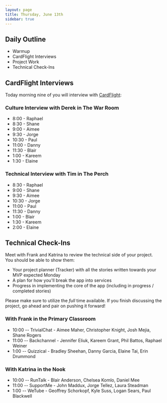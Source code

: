 ```yaml
---
layout: page
title: Thursday, June 13th
sidebar: true
---
```


## Daily Outline

* Warmup
* CardFlight Interviews
* Project Work
* Technical Check-Ins

## CardFlight Interviews

Today morning nine of you will interview with [CardFlight](https://getcardflight.com/):

### Culture Interview with Derek in The War Room

* 8:00 - Raphael
* 8:30 - Shane
* 9:00 - Aimee
* 9:30 - Jorge
* 10:30 - Paul
* 11:00 - Danny
* 11:30 - Blair
* 1:00 - Kareem
* 1:30 - Elaine

### Technical Interview with Tim in The Perch

* 8:30 - Raphael
* 9:00 - Shane
* 9:30 - Aimee
* 10:30 - Jorge
* 11:00 - Paul
* 11:30 - Danny
* 1:00 - Blair
* 1:30 - Kareem
* 2:00 - Elaine

## Technical Check-Ins

Meet with Frank and Katrina to review the technical side of your project. You should be able to show them:

* Your project planner (Tracker) with all the stories written towards your MVP expected Monday
* A plan for how you'll break the app into services
* Progress in implementing the core of the app (including in progress / completed stories)

Please make sure to utilize the *full* time available. If you finish discussing the project, go ahead and pair on pushing it forward!

### With Frank in the Primary Classroom

* 10:00 -- TrivialChat - Aimee Maher, Christopher Knight, Josh Mejia, Shane Rogers
* 11:00 -- Backchannel - Jennifer Eliuk, Kareem Grant, Phil Battos, Raphael Weiner
* 1:00 -- Quizzical - Bradley Sheehan, Danny Garcia, Elaine Tai, Erin Drummond

### With Katrina in the Nook

* 10:00 -- RunTalk - Blair Anderson, Chelsea Komlo, Daniel Mee
* 11:00 -- SupportMe - John Maddux, Jorge Tellez, Laura Steadman
* 1:00 -- WeTube - Geoffrey Schorkopf, Kyle Suss, Logan Sears, Paul Blackwell
